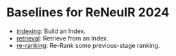# Baselines for ReNeuIR 2024

- [indexing](indexing): Build an Index.
- [retrieval](retrieval): Retrieve from an Index.
- [re-ranking](re-ranking): Re-Rank some previous-stage ranking.
